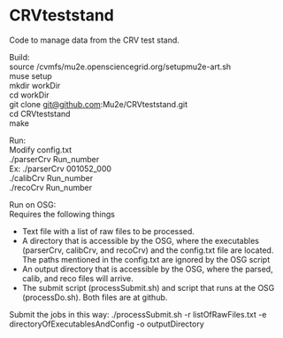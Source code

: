 # CRVteststand
Code to manage data from the CRV test stand.  

Build:  
source /cvmfs/mu2e.opensciencegrid.org/setupmu2e-art.sh  
muse setup  
mkdir workDir  
cd workDir  
git clone git@github.com:Mu2e/CRVteststand.git  
cd CRVteststand  
make  

Run:  
Modify config.txt  
./parserCrv Run_number  
Ex: ./parserCrv 001052_000  
./calibCrv Run_number  
./recoCrv Run_number  

Run on OSG:<br>
Requires the following things
<ul>
<li>Text file with a list of raw files to be processed.</li>
<li>A directory that is accessible by the OSG, where the executables (parserCrv, calibCrv, and recoCrv) 
  and the config.txt file are located. The paths mentioned in the config.txt are ignored by the OSG script</li>
<li>An output directory that is accessible by the OSG, where the parsed, calib, and reco files will arrive.</li>
<li>The submit script (processSubmit.sh) and script that runs at the OSG (processDo.sh). Both files are at github.</li>
</ul>
Submit the jobs in this way:
./processSubmit.sh -r listOfRawFiles.txt -e directoryOfExecutablesAndConfig -o outputDirectory
